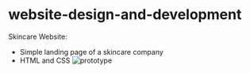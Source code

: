 # website-design-and-development

Skincare Website:
- Simple landing page of a skincare company
- HTML and CSS
![prototype](https://github.com/vanessadubouzet/website-design-and-development/assets/91502598/4b96be3a-5898-4884-8368-71f944610530)
